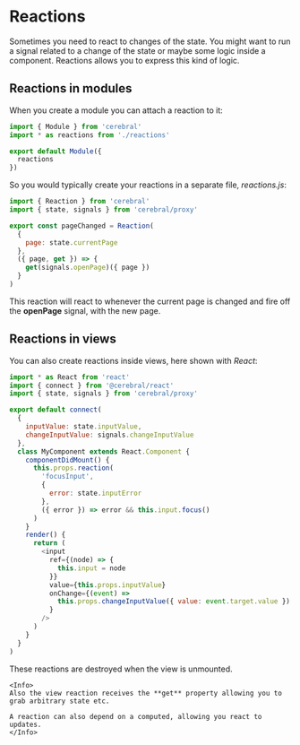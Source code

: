 # Reactions

Sometimes you need to react to changes of the state. You might want to run a signal related to a change of the state or maybe some logic inside a component. Reactions allows you to express this kind of logic.

## Reactions in modules

When you create a module you can attach a reaction to it:

```js
import { Module } from 'cerebral'
import * as reactions from './reactions'

export default Module({
  reactions
})
```

So you would typically create your reactions in a separate file, _reactions.js_:

```js
import { Reaction } from 'cerebral'
import { state, signals } from 'cerebral/proxy'

export const pageChanged = Reaction(
  {
    page: state.currentPage
  },
  ({ page, get }) => {
    get(signals.openPage)({ page })
  }
)
```

This reaction will react to whenever the current page is changed and fire off the **openPage** signal, with the new page.

## Reactions in views

You can also create reactions inside views, here shown with _React_:

```js
import * as React from 'react'
import { connect } from '@cerebral/react'
import { state, signals } from 'cerebral/proxy'

export default connect(
  {
    inputValue: state.inputValue,
    changeInputValue: signals.changeInputValue
  },
  class MyComponent extends React.Component {
    componentDidMount() {
      this.props.reaction(
        'focusInput',
        {
          error: state.inputError
        },
        ({ error }) => error && this.input.focus()
      )
    }
    render() {
      return (
        <input
          ref={(node) => {
            this.input = node
          }}
          value={this.props.inputValue}
          onChange={(event) =>
            this.props.changeInputValue({ value: event.target.value })
          }
        />
      )
    }
  }
)
```

These reactions are destroyed when the view is unmounted.

```marksy
<Info>
Also the view reaction receives the **get** property allowing you to grab arbitrary state etc.

A reaction can also depend on a computed, allowing you react to updates.
</Info>
```
